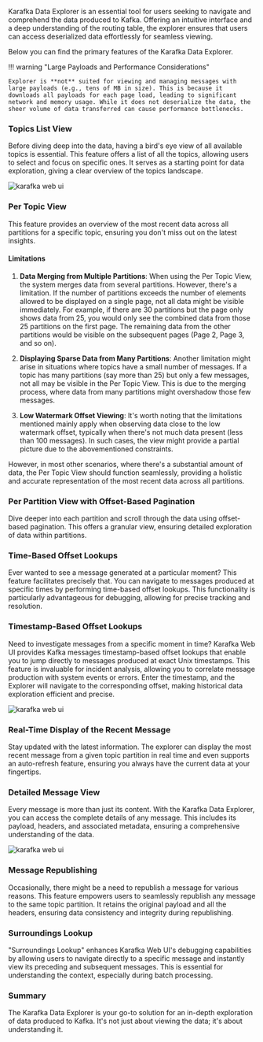 Karafka Data Explorer is an essential tool for users seeking to navigate and comprehend the data produced to Kafka. Offering an intuitive interface and a deep understanding of the routing table, the explorer ensures that users can access deserialized data effortlessly for seamless viewing.

Below you can find the primary features of the Karafka Data Explorer.

!!! warning "Large Payloads and Performance Considerations"

    Explorer is **not** suited for viewing and managing messages with large payloads (e.g., tens of MB in size). This is because it downloads all payloads for each page load, leading to significant network and memory usage. While it does not deserialize the data, the sheer volume of data transferred can cause performance bottlenecks.

### Topics List View

Before diving deep into the data, having a bird's eye view of all available topics is essential. This feature offers a list of all the topics, allowing users to select and focus on specific ones. It serves as a starting point for data exploration, giving a clear overview of the topics landscape.

![karafka web ui](https://cdn.karafka.io/assets/misc/printscreens/web-ui/pro-explorer1.png)

### Per Topic View

This feature provides an overview of the most recent data across all partitions for a specific topic, ensuring you don't miss out on the latest insights.

#### Limitations

1. **Data Merging from Multiple Partitions**: When using the Per Topic View, the system merges data from several partitions. However, there's a limitation. If the number of partitions exceeds the number of elements allowed to be displayed on a single page, not all data might be visible immediately. For example, if there are 30 partitions but the page only shows data from 25, you would only see the combined data from those 25 partitions on the first page. The remaining data from the other partitions would be visible on the subsequent pages (Page 2, Page 3, and so on).

1. **Displaying Sparse Data from Many Partitions**: Another limitation might arise in situations where topics have a small number of messages. If a topic has many partitions (say more than 25) but only a few messages, not all may be visible in the Per Topic View. This is due to the merging process, where data from many partitions might overshadow those few messages.

1. **Low Watermark Offset Viewing**: It's worth noting that the limitations mentioned mainly apply when observing data close to the low watermark offset, typically when there's not much data present (less than 100 messages). In such cases, the view might provide a partial picture due to the abovementioned constraints.

However, in most other scenarios, where there's a substantial amount of data, the Per Topic View should function seamlessly, providing a holistic and accurate representation of the most recent data across all partitions.

### Per Partition View with Offset-Based Pagination

Dive deeper into each partition and scroll through the data using offset-based pagination. This offers a granular view, ensuring detailed exploration of data within partitions.

### Time-Based Offset Lookups

Ever wanted to see a message generated at a particular moment? This feature facilitates precisely that. You can navigate to messages produced at specific times by performing time-based offset lookups. This functionality is particularly advantageous for debugging, allowing for precise tracking and resolution.

### Timestamp-Based Offset Lookups

Need to investigate messages from a specific moment in time? Karafka Web UI provides Kafka messages timestamp-based offset lookups that enable you to jump directly to messages produced at exact Unix timestamps. This feature is invaluable for incident analysis, allowing you to correlate message production with system events or errors. Enter the timestamp, and the Explorer will navigate to the corresponding offset, making historical data exploration efficient and precise.

![karafka web ui](https://cdn.karafka.io/assets/misc/printscreens/web-ui/explorer_timestamp_input.png)

### Real-Time Display of the Recent Message

Stay updated with the latest information. The explorer can display the most recent message from a given topic partition in real time and even supports an auto-refresh feature, ensuring you always have the current data at your fingertips.

### Detailed Message View

Every message is more than just its content. With the Karafka Data Explorer, you can access the complete details of any message. This includes its payload, headers, and associated metadata, ensuring a comprehensive understanding of the data.

![karafka web ui](https://cdn.karafka.io/assets/misc/printscreens/web-ui/pro-explorer3.png)

### Message Republishing

Occasionally, there might be a need to republish a message for various reasons. This feature empowers users to seamlessly republish any message to the same topic partition. It retains the original payload and all the headers, ensuring data consistency and integrity during republishing.

### Surroundings Lookup

"Surroundings Lookup" enhances Karafka Web UI's debugging capabilities by allowing users to navigate directly to a specific message and instantly view its preceding and subsequent messages. This is essential for understanding the context, especially during batch processing.

### Summary

The Karafka Data Explorer is your go-to solution for an in-depth exploration of data produced to Kafka. It's not just about viewing the data; it's about understanding it.
